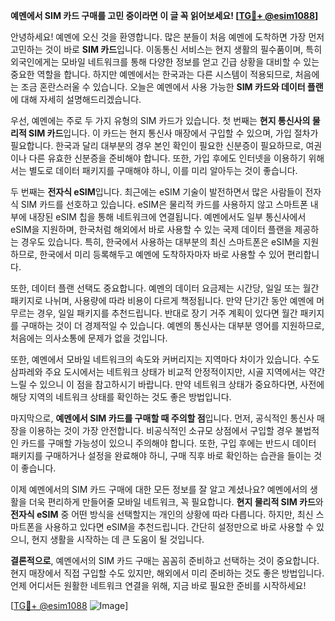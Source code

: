 **예멘에서 SIM 카드 구매를 고민 중이라면 이 글 꼭 읽어보세요! [[TG💪+ @esim1088](https://t.me/s/esim1088)]**

안녕하세요! 예멘에 오신 것을 환영합니다. 많은 분들이 처음 예멘에 도착하면 가장 먼저 고민하는 것이 바로 **SIM 카드**입니다. 이동통신 서비스는 현지 생활의 필수품이며, 특히 외국인에게는 모바일 네트워크를 통해 다양한 정보를 얻고 긴급 상황을 대비할 수 있는 중요한 역할을 합니다. 하지만 예멘에서는 한국과는 다른 시스템이 적용되므로, 처음에는 조금 혼란스러울 수 있습니다. 오늘은 예멘에서 사용 가능한 **SIM 카드와 데이터 플랜**에 대해 자세히 설명해드리겠습니다.

우선, 예멘에는 주로 두 가지 유형의 SIM 카드가 있습니다. 첫 번째는 **현지 통신사의 물리적 SIM 카드**입니다. 이 카드는 현지 통신사 매장에서 구입할 수 있으며, 가입 절차가 필요합니다. 한국과 달리 대부분의 경우 본인 확인이 필요한 신분증이 필요하므로, 여권이나 다른 유효한 신분증을 준비해야 합니다. 또한, 가입 후에도 인터넷을 이용하기 위해서는 별도로 데이터 패키지를 구매해야 하니, 이를 미리 알아두는 것이 좋습니다.

두 번째는 **전자식 eSIM**입니다. 최근에는 eSIM 기술이 발전하면서 많은 사람들이 전자식 SIM 카드를 선호하고 있습니다. eSIM은 물리적 카드를 사용하지 않고 스마트폰 내부에 내장된 eSIM 칩을 통해 네트워크에 연결됩니다. 예멘에서도 일부 통신사에서 eSIM을 지원하며, 한국처럼 해외에서 바로 사용할 수 있는 국제 데이터 플랜을 제공하는 경우도 있습니다. 특히, 한국에서 사용하는 대부분의 최신 스마트폰은 eSIM을 지원하므로, 한국에서 미리 등록해두고 예멘에 도착하자마자 바로 사용할 수 있어 편리합니다.

또한, 데이터 플랜 선택도 중요합니다. 예멘의 데이터 요금제는 시간당, 일일 또는 월간 패키지로 나뉘며, 사용량에 따라 비용이 다르게 책정됩니다. 만약 단기간 동안 예멘에 머무르는 경우, 일일 패키지를 추천드립니다. 반대로 장기 거주 계획이 있다면 월간 패키지를 구매하는 것이 더 경제적일 수 있습니다. 예멘의 통신사는 대부분 영어를 지원하므로, 처음에는 의사소통에 문제가 없을 것입니다.

또한, 예멘에서 모바일 네트워크의 속도와 커버리지는 지역마다 차이가 있습니다. 수도 삼파레와 주요 도시에서는 네트워크 상태가 비교적 안정적이지만, 시골 지역에서는 약간 느릴 수 있으니 이 점을 참고하시기 바랍니다. 만약 네트워크 상태가 중요하다면, 사전에 해당 지역의 네트워크 상태를 확인하는 것도 좋은 방법입니다.

마지막으로, **예멘에서 SIM 카드를 구매할 때 주의할 점**입니다. 먼저, 공식적인 통신사 매장을 이용하는 것이 가장 안전합니다. 비공식적인 소규모 상점에서 구입할 경우 불법적인 카드를 구매할 가능성이 있으니 주의해야 합니다. 또한, 구입 후에는 반드시 데이터 패키지를 구매하거나 설정을 완료해야 하니, 구매 직후 바로 확인하는 습관을 들이는 것이 좋습니다.

이제 예멘에서의 SIM 카드 구매에 대한 모든 정보를 잘 알고 계셨나요? 예멘에서의 생활을 더욱 편리하게 만들어줄 모바일 네트워크, 꼭 필요합니다. **현지 물리적 SIM 카드**와 **전자식 eSIM** 중 어떤 방식을 선택할지는 개인의 상황에 따라 다릅니다. 하지만, 최신 스마트폰을 사용하고 있다면 eSIM을 추천드립니다. 간단히 설정만으로 바로 사용할 수 있으니, 현지 생활을 시작하는 데 큰 도움이 될 것입니다.

**결론적으로**, 예멘에서의 SIM 카드 구매는 꼼꼼히 준비하고 선택하는 것이 중요합니다. 현지 매장에서 직접 구입할 수도 있지만, 해외에서 미리 준비하는 것도 좋은 방법입니다. 언제 어디서든 원활한 네트워크 연결을 위해, 지금 바로 필요한 준비를 시작하세요!

[[TG💪+ @esim1088](https://t.me/s/esim1088) ![Image](https://i.postimg.cc/Y0z9fWf4/image.png)]